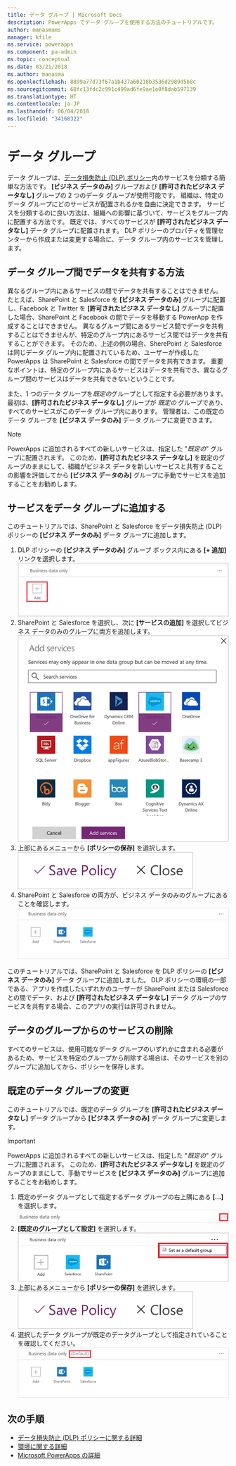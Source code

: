 ```yaml
---
title: データ グループ | Microsoft Docs
description: PowerApps でデータ グループを使用する方法のチュートリアルです。
author: manasmams
manager: kfile
ms.service: powerapps
ms.component: pa-admin
ms.topic: conceptual
ms.date: 03/21/2018
ms.author: manasma
ms.openlocfilehash: 8899a77d73f67a1b437a60218b3536d2989d5b8c
ms.sourcegitcommit: 68fc13fdc2c991c499ad6fe9ae1e0f8dab597139
ms.translationtype: HT
ms.contentlocale: ja-JP
ms.lasthandoff: 06/04/2018
ms.locfileid: "34168322"
---
```

# <a name="data-groups"></a>データ グループ
データ グループは、[データ損失防止 (DLP) ポリシー](prevent-data-loss.md)内のサービスを分類する簡単な方法です。 **[ビジネス データのみ]** グループおよび **[許可されたビジネス データなし]** グループの 2 つのデータ グループが使用可能です。 組織は、特定のデータ グループにどのサービスが配置されるかを自由に決定できます。 サービスを分類するのに良い方法は、組織への影響に基づいて、サービスをグループ内に配置する方法です。 既定では、すべてのサービスが **[許可されたビジネス データなし]** データ グループに配置されます。 DLP ポリシーのプロパティを管理センターから作成または変更する場合に、データ グループ内のサービスを管理します。

## <a name="how-data-is-shared-between-data-groups"></a>データ グループ間でデータを共有する方法
異なるグループ内にあるサービスの間でデータを共有することはできません。 たとえば、SharePoint と Salesforce を **[ビジネス データのみ]** グループに配置し、Facebook と Twitter を **[許可されたビジネス データなし]** グループに配置した場合、SharePoint と Facebook の間でデータを移動する PowerApp を作成することはできません。 異なるグループ間にあるサービス間でデータを共有することはできませんが、特定のグループ内にあるサービス間ではデータを共有することができます。 そのため、上述の例の場合、SherePoint と Salesforce は同じデータ グループ内に配置されているため、ユーザーが作成した PowerApps は SharePoint と Salesforce の間でデータを共有できます。 重要なポイントは、特定のグループ内にあるサービスはデータを共有でき、異なるグループ間のサービスはデータを共有できないということです。

また、1 つのデータ グループを*既定の*グループとして指定する必要があります。 最初は、**[許可されたビジネス データなし]** グループが *既定の* グループであり、すべてのサービスがこのデータ グループ内にあります。 管理者は、この既定のデータ グループを **[ビジネス データのみ]** データ グループに変更できます。 

> [!NOTE]
> PowerApps に追加されるすべての新しいサービスは、指定した "*既定の*" グループに配置されます。 このため、**[許可されたビジネス データなし]** を既定のグループのままにして、組織がビジネス データを新しいサービスと共有することの影響を評価してから **[ビジネス データのみ]** グループに手動でサービスを追加することをお勧めします。

## <a name="add-services-to-a-data-group"></a>サービスをデータ グループに追加する
このチュートリアルでは、SharePoint と Salesforce をデータ損失防止 (DLP) ポリシーの **[ビジネス データのみ]** データ グループに追加します。

1. DLP ポリシーの **[ビジネス データのみ]** グループ ボックス内にある **[+ 追加]** リンクを選択します。    
   ![イメージの追加](./media/introduction-to-data-groups/add-to-data-group-1.png)  
2. SharePoint と Salesforce を選択し、次に **[サービスの追加]** を選択してビジネス データのみのグループに両方を追加します。    
   ![[サービスの追加] のイメージ](./media/introduction-to-data-groups/add-to-data-group-2.png)  
3. 上部にあるメニューから **[ポリシーの保存]** を選択します。  
   ![[ポリシーの保存]](./media/introduction-to-data-groups/add-to-data-group-4.png)
4. SharePoint と Salesforce の両方が、ビジネス データのみのグループにあることを確認します。  
   ![更新されたビジネス データのみのグループ](./media/introduction-to-data-groups/add-to-data-group-3.png)   

このチュートリアルでは、SharePoint と Salesforce を DLP ポリシーの **[ビジネス データのみ]** データ グループに追加しました。 DLP ポリシーの環境の一部である、アプリを作成したいずれかのユーザーが SharePoint または Salesforce との間でデータ、および **[許可されたビジネス データなし]** データ グループのサービスを共有する場合、このアプリの実行は許可されません。

## <a name="remove-services-from-a-data-group"></a>データのグループからのサービスの削除
すべてのサービスは、使用可能なデータ グループのいずれかに含まれる必要があるため、サービスを特定のグループから削除する場合は、そのサービスを別のグループに追加してから、ポリシーを保存します。  

## <a name="change-the-default-data-group"></a>既定のデータ グループの変更
このチュートリアルでは、既定のデータ グループを **[許可されたビジネス データなし]** データ グループから **[ビジネス データのみ]** データ グループに変更します。  

> [!IMPORTANT]
> PowerApps に追加されるすべての新しいサービスは、指定した "*既定の*" グループに配置されます。 このため、**[許可されたビジネス データなし]** を既定のグループのままにして、手動でサービスを **[ビジネス データのみ]** グループに追加することをお勧めします。

1. 既定のデータ グループとして指定するデータ グループの右上隅にある **[...]** を選択します。    
   ![既定のグループの変更](./media/introduction-to-data-groups/default-data-group-0.png)  
2. **[既定のグループとして設定]** を選択します。  
   ![既定のグループの変更](./media/introduction-to-data-groups/default-data-group-1.png)   
3. 上部にあるメニューから **[ポリシーの保存]** を選択します。  
   ![既定のグループの変更](./media/introduction-to-data-groups/add-to-data-group-4.png)
4. 選択したデータ グループが既定のデータグループとして指定されていることを確認してください。  
   ![既定のグループの変更](./media/introduction-to-data-groups/default-data-group-2.png)   

## <a name="next-steps"></a>次の手順
* [データ損失防止 (DLP) ポリシーに関する詳細](prevent-data-loss.md)
* [環境に関する詳細](environments-overview.md)
* [Microsoft PowerApps の詳細](../maker/canvas-apps/getting-started.md)
